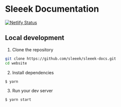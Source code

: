 # Sleeek Documentation

[![Netlify Status](https://api.netlify.com/api/v1/badges/ba266b73-6b7c-4e8a-aed6-4cc947b4bf13/deploy-status)](https://app.netlify.com/sites/sleeek-docs/deploys)


## Local development

1. Clone the repository

```sh
git clone https://github.com/sleeek/sleeek-docs.git
cd website
```

2. Install dependencies

```sh
$ yarn
```

3. Run your dev server

```sh
$ yarn start
```
